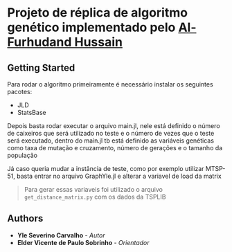# Projeto de réplica de algoritmo genético implementado pelo [Al-Furhudand Hussain](https://www.researchgate.net/publication/343350213_Genetic_Algorithms_for_the_Multiple_Travelling_Salesman_Problem)


## Getting Started

Para rodar o algoritmo primeiramente é necessário instalar os seguintes pacotes:

- JLD
- StatsBase

Depois basta rodar executar o arquivo main.jl, nele está definido o número de caixeiros que será utilizado no teste e o número de vezes que o teste será executado, dentro do main.jl tb está definido as variáveis genéticas como taxa de mutação e cruzamento, número de gerações e o tamanho da população

Já caso queria mudar a instância de teste, como por exemplo utilizar  MTSP-51, basta entrar no arquivo GraphYle.jl e alterar a variavel de load da matrix
>Para gerar essas variaveis foi utilizado o arquivo `get_distance_matrix.py` com os dados da TSPLIB



## Authors

* **Yle Severino Carvalho** - *Autor* 
* **Elder Vicente de Paulo Sobrinho** - *Orientador* 


